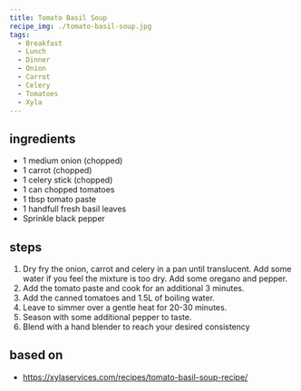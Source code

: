 ```yaml
---
title: Tomato Basil Soup
recipe_img: ./tomato-basil-soup.jpg
tags:
  - Breakfast
  - Lunch
  - Dinner
  - Onion
  - Carrot
  - Celery
  - Tomatoes
  - Xyla
---
```


<!-- markdownlint-disable MD024 -->

## ingredients

- 1 medium onion (chopped)
- 1 carrot (chopped)
- 1 celery stick (chopped)
- 1 can chopped tomatoes
- 1 tbsp tomato paste
- 1 handfull fresh basil leaves
- Sprinkle black pepper

## steps

1. Dry fry the onion, carrot and celery in a pan until translucent. Add some water if you feel the mixture is too dry. Add some oregano and pepper.
2. Add the tomato paste and cook for an additional 3 minutes.
3. Add the canned tomatoes and 1.5L of boiling water.
4. Leave to simmer over a gentle heat for 20-30 minutes.
5. Season with some additional pepper to taste.
6. Blend with a hand blender to reach your desired consistency

## based on

- https://xylaservices.com/recipes/tomato-basil-soup-recipe/
<!-- markdownlint-enable MD024 -->
